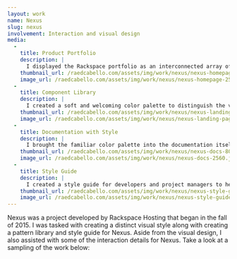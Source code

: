 ```yaml
---
layout: work
name: Nexus
slug: nexus
involvement: Interaction and visual design
media:
  -
    title: Product Portfolio
    description: |
      I displayed the Rackspace portfolio as an interconnected array of individual pieces, all coming together to form a cohesive whole.
    thumbnail_url: /raedcabello.com/assets/img/work/nexus/nexus-homepage-800.jpg
    image_url: /raedcabello.com/assets/img/work/nexus/nexus-homepage-2560.jpg
  -
    title: Component Library
    description: |
      I created a soft and welcoming color palette to distinguish the various types and categories of documentation available on the website.
    thumbnail_url: /raedcabello.com/assets/img/work/nexus/nexus-landing-page-800.jpg
    image_url: /raedcabello.com/assets/img/work/nexus/nexus-landing-page-2560.jpg
  -
    title: Documentation with Style
    description: |
      I brought the familiar color palette into the documentation itself, allowing writers to illustrate points with fewer words by choosing clear, consistent colors and icons to represent common ideas.
    thumbnail_url: /raedcabello.com/assets/img/work/nexus/nexus-docs-800.jpg
    image_url: /raedcabello.com/assets/img/work/nexus/nexus-docs-2560.jpg
  -
    title: Style Guide
    description: |
      I created a style guide for developers and project managers to help boost the process of adding future patterns and interactions to the site.
    thumbnail_url: /raedcabello.com/assets/img/work/nexus/nexus-style-guide-800.jpg
    image_url: /raedcabello.com/assets/img/work/nexus/nexus-style-guide-2560.jpg
---
```


Nexus was a project developed by Rackspace Hosting that began in the fall of 2015. I was tasked with creating a distinct visual style along with creating a pattern library and style guide for Nexus. Aside from the visual design, I also assisted with some of the interaction details for Nexus. Take a look at a sampling of the work below:
